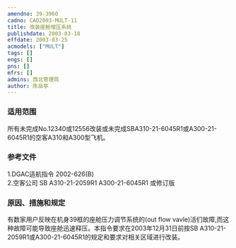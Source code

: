```yaml
---
amendno: 39-3960  
cadno: CAD2003-MULT-11  
title: 改装座舱增压系统  
publishdate: 2003-03-18  
effdate: 2003-03-25  
acmodels: ["MULT"]  
tags: []  
engs: []  
pns: []  
mfrs: []  
admins: 西北管理局  
author: 陈岳亭  
---
```

  
### 适用范围  
所有未完成No.12340或12556改装或未完成SBA310-21-6045R1或A300-21-6045R1的空客A310和A300型飞机。  
  
<!--more-->  
### 参考文件  
1.DGAC适航指令 2002-626(B)  
    2.空客公司 SB A310-21-2059R1 A300-21-6045R1 或修订版  
  
### 原因、措施和规定  
有数家用户反映在机身39框的座舱压力调节系统的(out flow vavle)活们故障,而这种故障可能导致座舱迅速释压。本指令要求在2003年12月31日前按SB A310-21-2059R1或A300-21-6045R1的规定和要求对相关区域进行改装。  
